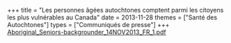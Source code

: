 +++
title = "Les personnes âgées autochtones comptent parmi les citoyens  les plus vulnérables au Canada"
date = 2013-11-28
themes = ["Santé des Autochtones"]
types = ["Communiqués de presse"]
+++
[Aboriginal_Seniors-backgrounder_14NOV2013_FR_1.pdf](/files/Aboriginal_Seniors-backgrounder_14NOV2013_FR_1.pdf)

